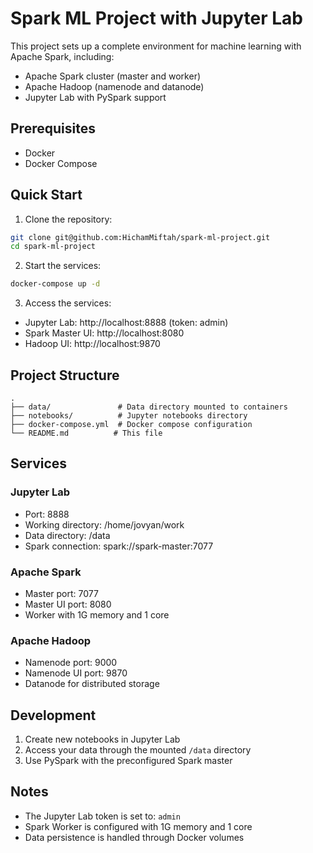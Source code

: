 # Spark ML Project with Jupyter Lab

This project sets up a complete environment for machine learning with Apache Spark, including:
- Apache Spark cluster (master and worker)
- Apache Hadoop (namenode and datanode)
- Jupyter Lab with PySpark support

## Prerequisites
- Docker
- Docker Compose

## Quick Start

1. Clone the repository:
```bash
git clone git@github.com:HichamMiftah/spark-ml-project.git
cd spark-ml-project
```

2. Start the services:
```bash
docker-compose up -d
```

3. Access the services:
- Jupyter Lab: http://localhost:8888 (token: admin)
- Spark Master UI: http://localhost:8080
- Hadoop UI: http://localhost:9870

## Project Structure
```
.
├── data/               # Data directory mounted to containers
├── notebooks/          # Jupyter notebooks directory
├── docker-compose.yml  # Docker compose configuration
└── README.md          # This file
```

## Services

### Jupyter Lab
- Port: 8888
- Working directory: /home/jovyan/work
- Data directory: /data
- Spark connection: spark://spark-master:7077

### Apache Spark
- Master port: 7077
- Master UI port: 8080
- Worker with 1G memory and 1 core

### Apache Hadoop
- Namenode port: 9000
- Namenode UI port: 9870
- Datanode for distributed storage

## Development

1. Create new notebooks in Jupyter Lab
2. Access your data through the mounted `/data` directory
3. Use PySpark with the preconfigured Spark master

## Notes
- The Jupyter Lab token is set to: `admin`
- Spark Worker is configured with 1G memory and 1 core
- Data persistence is handled through Docker volumes
